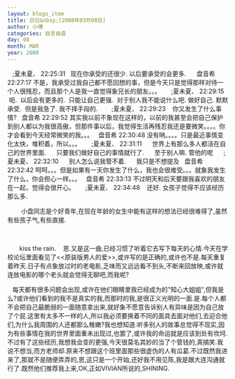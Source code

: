 ```yaml
---
layout: blogs_item
title: 日记&nbsp;[2008年03月08日]
author: 小傅
categories: 自言自语
day: 08
month: MAR
year: 2008
---
```




&nbsp;
&nbsp;;夏未夏、
22:25:31
&nbsp; 现在你承受的还很少. 以后要承受的会更多.
&nbsp;&nbsp;
&nbsp;
盘音希 22:27:17
不是，我承受过我自己都不愿回想的事，但是今天只是觉得那样对待一个人很残忍，而且那个人是我一直觉得象兄长的朋友。。。
&nbsp;
&nbsp;&nbsp;
;夏未夏、 22:29:15
&nbsp;呃.&nbsp;
以后会有更多的.&nbsp; 只能让自己更强.
&nbsp;对于别人我不能说什么吧. 做好自己. 默默承受.
&nbsp;但是我急了. 我不择手段的.
&nbsp;
&nbsp;
&nbsp;&nbsp; ;夏未夏、 22:29:23
&nbsp;&nbsp; 你又发生了什么事情?
&nbsp;
盘音希 22:29:52
其实我以前不象现在这样的，以前的我甚至会把自己保护到别人都以为我很高傲，但那件事以后，我觉得生活再残忍我还是要微笑。。。。你才会看到今天经常微笑的我。。。
&nbsp;
盘音希 22:30:48
没有呐。。。。只是最近事情变化太快，堆积着，所以。。。
&nbsp;
&nbsp;&nbsp;
;夏未夏、 22:31:11
&nbsp;&nbsp;&nbsp;&nbsp;
世界上有那么多人都活在自己的世界里面.
&nbsp;&nbsp;&nbsp;&nbsp;
只要我们做好自己的事情就行了.
&nbsp;&nbsp;&nbsp;&nbsp;
至于别人嘛. 管他的呢
&nbsp;
&nbsp;&nbsp; ;夏未夏、 22:32:10
&nbsp;&nbsp;&nbsp;&nbsp;
别人怎么说我管不着.
&nbsp;&nbsp;&nbsp;&nbsp;
我只是不想提及
&nbsp;
盘音希 22:32:42
呵呵。。。但是如果有一天你发生了什么，我也会很难受。。。就象我发生了什么，你会担心一样。。。
&nbsp;
盘音希 22:33:13
不过明天和后天要跟我喜欢的朋友在一起，觉得会很开心。
&nbsp;
&nbsp;&nbsp;
;夏未夏、 22:34:48
&nbsp;&nbsp; 还好.
女孩子觉得不应该经历那么多.

&nbsp;
&nbsp;&nbsp;
&nbsp;&nbsp;
小盘同志是个好青年,在现在年龄的女生中能有这样的想法已经很难得了,虽然有些孩子气,有些直接.

&nbsp;

&nbsp;
&nbsp;
&nbsp;&nbsp; kiss
the rain.
&nbsp;&nbsp;
恩.又是这一曲,已经习惯了听着它去写下每天的心情.今天在学校论坛里面看见了&lt;&lt;原装版男人的爱&gt;&gt;,或许写的是正确的,或许也不是.每天重复着昨天.日子有点象放过时的老电影,乏味而又远远看不到头,不断来回放映,或许就连放电影的哪个老头就会觉得无聊吧,而我呢?

&nbsp;&nbsp;
每天都有很多问题会出现,或许在他们眼睛里我已经成为的"知心大姐姐",但我是么?或许他们看到的我不是真实的我,而那时的我,是很正义光明的一面.是.每个人都不会把自己最脆弱的一面随意拿出来,就好象不愿意告诉别人有异味是因为自己放了个屁.这里有太多不一样的人,所以我必须要换着不同的面具去面对他们,去迎合他们,为什么我周围的人还都那么稚嫩?我也想知道.听多别人的故事总觉得不现实,因为有些事情在我的世界里面重未出现过,也罢了,或许我的命运就是应该到处有坎坷.不过有了这些经历,我想我会变的更强,今天很莫名其妙的当了个管钱的,真搞笑.我说不想当,而方老师却.原来不想跟这个班里面那些很虚伪的人有瓜葛.不过既然我进来了,那就不是随便弄弄的,恩,这只是一个开始,还好我不用见陈,我是跟大连沟通就行了.既然他们推荐我上来,OK,正如VIVIAN所说的,SHINING.



